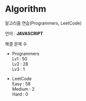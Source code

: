 # Algorithm

알고리즘 연습(Programmers, LeetCode)

언어 : **JAVASCRIPT**

해결 문제 수

- Programmers   
Lv1 : 50   
Lv2 : 28   
Lv3 : 1

- LeetCode   
Easy : 58   
Medium : 2   
Hard : 0